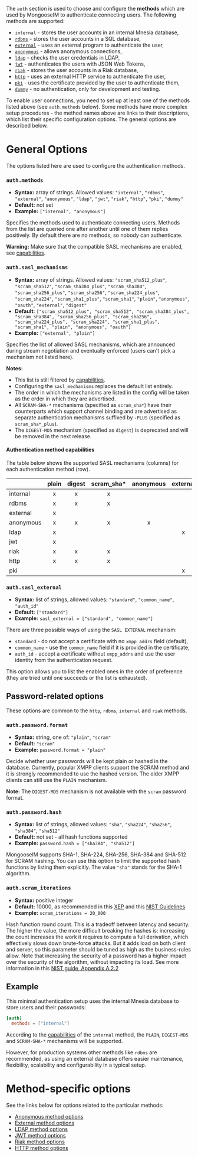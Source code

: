 The `auth` section is used to choose and configure the **methods** which are used by MongooseIM to authenticate connecting users.
The following methods are supported:

* `internal` - stores the user accounts in an internal Mnesia database,
* [`rdbms`](../authentication-methods/rdbms.md) - stores the user accounts in a SQL database,
* [`external`](../authentication-methods/external.md) - uses an external program to authenticate the user,
* [`anonymous`](../authentication-methods/anonymous.md) - allows anonymous connections,
* [`ldap`](../authentication-methods/ldap.md) - checks the user credentials in LDAP,
* [`jwt`](../authentication-methods/jwt.md) - authenticates the users with JSON Web Tokens,
* [`riak`](../authentication-methods/riak.md) - stores the user accounts in a Riak database,
* [`http`](../authentication-methods/http.md) - uses an external HTTP service to authenticate the user,
* [`pki`](../authentication-methods/pki.md) - uses the certificate provided by the user to authenticate them,
* [`dummy`](../authentication-methods/dummy.md) - no authentication, only for development and testing.

To enable user connections, you need to set up at least one of the methods listed above (see `auth.methods` below).
Some methods have more complex setup procedures - the method names above are links to their descriptions,
which list their specific configuration options. The general options are described below.

# General Options

The options listed here are used to configure the authentication methods.

### `auth.methods`
* **Syntax:** array of strings. Allowed values: `"internal"`, `"rdbms"`, `"external"`, `"anonymous"`, `"ldap"`, `"jwt"`, `"riak"`, `"http"`, `"pki"`, `"dummy"`
* **Default:** not set
* **Example:** `["internal", "anonymous"]`

Specifies the methods used to authenticate connecting users. Methods from the list are queried one after another until one of them replies positively. By default there are no methods, so nobody can authenticate.

**Warning:** Make sure that the compatible SASL mechanisms are enabled, see [capabilities](#authentication-method-capabilities).

### `auth.sasl_mechanisms`
* **Syntax:** array of strings. Allowed values: `"scram_sha512_plus"`, `"scram_sha512"`, `"scram_sha384_plus"`, `"scram_sha384"`, `"scram_sha256_plus"`, `"scram_sha256"`, `"scram_sha224_plus"`, `"scram_sha224"`, `"scram_sha1_plus"`, `"scram_sha1"`, `"plain"`, `"anonymous"`, `"oauth"`, `"external"`, `"digest"`
* **Default:** `["scram_sha512_plus", "scram_sha512", "scram_sha384_plus", "scram_sha384", "scram_sha256_plus", "scram_sha256", "scram_sha224_plus", "scram_sha224", "scram_sha1_plus", "scram_sha1", "plain", "anonymous", "oauth"]`
* **Example:** `["external", "plain"]`

Specifies the list of allowed SASL mechanisms, which are announced during stream negotiation and eventually enforced (users can't pick a mechanism not listed here).

**Notes:**

* This list is still filtered by [capabilities](#authentication-method-capabilities).
* Configuring the `sasl_mechanisms` replaces the default list entirely.
* The order in which the mechanisms are listed in the config will be taken as the order in which they are advertised.
* All `SCRAM-SHA-*` mechanisms (specified as `scram_sha*`) have their counterparts which support channel binding and are advertised as separate authentication mechanisms suffixed by `-PLUS` (specified as `scram_sha*_plus`).
* The `DIGEST-MD5` mechanism (specified as `digest`) is deprecated and will be removed in the next release.

#### Authentication method capabilities

The table below shows the supported SASL mechanisms (columns) for each authentication method (row).

|           | plain | digest | scram_sha* | anonymous | external |
|-----------|:-----:|:------:|:----------:|:---------:|:--------:|
| internal  |   x   |   x    |     x      |           |          |
| rdbms     |   x   |   x    |     x      |           |          |
| external  |   x   |        |            |           |          |
| anonymous |   x   |   x    |     x      |     x     |          |
| ldap      |   x   |        |            |           |    x     |
| jwt       |   x   |        |            |           |          |
| riak      |   x   |   x    |     x      |           |          |
| http      |   x   |   x    |     x      |           |          |
| pki       |       |        |            |           |    x     |

### `auth.sasl_external`
* **Syntax:** list of strings, allowed values: `"standard"`, `"common_name"`, `"auth_id"`
* **Default:** `["standard"]`
* **Example:** `sasl_external = ["standard", "common_name"]`

There are three possible ways of using the `SASL EXTERNAL` mechanism:

* `standard` - do not accept a certificate with no `xmpp_addrs` field (default),
* `common_name` - use the `common_name` field if it is provided in the certificate,
* `auth_id` - accept a certificate without `xmpp_addrs` and use the user identity from the authentication request.

This option allows you to list the enabled ones in the order of preference (they are tried until one succeeds or the list is exhausted).

## Password-related options

These options are common to the `http`, `rdbms`, `internal` and `riak` methods.

### `auth.password.format`
* **Syntax:** string, one of: `"plain"`, `"scram"`
* **Default:** `"scram"`
* **Example:** `password.format = "plain"`

Decide whether user passwords will be kept plain or hashed in the database.
Currently, popular XMPP clients support the SCRAM method and it is strongly recommended to use the hashed version.
The older XMPP clients can still use the `PLAIN` mechanism.

**Note:** The `DIGEST-MD5` mechanism is not available with the `scram` password format.

### `auth.password.hash`
* **Syntax:** list of strings, allowed values: `"sha"`, `"sha224"`, `"sha256"`, `"sha384"`, `"sha512"`
* **Default:** not set - all hash functions supported
* **Example:** `password.hash = ["sha384", "sha512"]`

MongooseIM supports SHA-1, SHA-224, SHA-256, SHA-384 and SHA-512 for SCRAM hashing.
You can use this option to limit the supported hash functions by listing them explicitly.
The value `"sha"` stands for the SHA-1 algorithm.

### `auth.scram_iterations`
* **Syntax:** positive integer
* **Default:** 10000,  as recommended in this [XEP](https://xmpp.org/extensions/xep-0438.html#pbkdf2) and this [NIST Guidelines](https://pages.nist.gov/800-63-3/sp800-63b.html#sec5)
* **Example:** `scram_iterations = 20_000`

Hash function round count.
This is a tradeoff between latency and security.
The higher the value, the more difficult breaking the hashes is: increasing the count increases the work it requires to compute a full derivation, which effectively slows down brute-force attacks.
But it adds load on both client and server, so this parameter should be tuned as high as the business-rules allow.
Note that increasing the security of a password has a higher impact over the security of the algorithm, without impacting its load.
See more information in this [NIST guide, Appendix A.2.2](https://csrc.nist.gov/publications/detail/sp/800-132/final)

## Example

This minimal authentication setup uses the internal Mnesia database to store users and their passwords:

```toml
[auth]
  methods = ["internal"]
```

According to the [capabilities](#authentication-method-capabilities) of the `internal` method, the `PLAIN`, `DIGEST-MD5` and `SCRAM-SHA-*` mechanisms will be supported.

However, for production systems other methods like `rdbms` are recommended, as using an external database offers easier maintenance, flexibility, scalability and configurability in a typical setup.

# Method-specific options

See the links below for options related to the particular methods:

* [Anonymous method options](../authentication-methods/anonymous.md#configuration-options)
* [External method options](../authentication-methods/external.md#configuration-options)
* [LDAP method options](../authentication-methods/ldap.md#configuration-options)
* [JWT method options](../authentication-methods/jwt.md#configuration-options)
* [Riak method options](../authentication-methods/riak.md#configuration-options)
* [HTTP method options](../authentication-methods/http.md#configuration-options)
